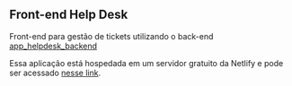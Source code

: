 ## Front-end Help Desk
Front-end para gestão de tickets utilizando o back-end [app_helpdesk_backend](https://github.com/felipeurbansk/app_helpdesk_backend)


Essa aplicação está hospedada em um servidor gratuito da Netlify e pode ser acessado [nesse link](https://5e88118c0ad2dc8706eea5b9--friendly-darwin-77cbcf.netlify.com).
